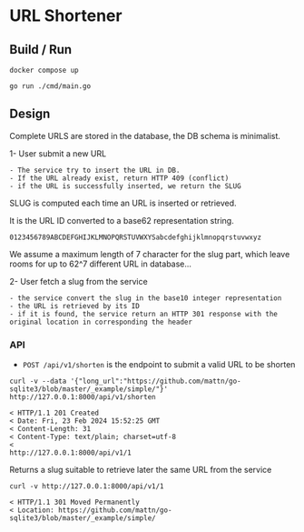 # URL Shortener

## Build / Run
`docker compose up`

`go run ./cmd/main.go`

## Design

Complete URLS are stored in the database, the DB schema is minimalist.

1- User submit a new URL

    - The service try to insert the URL in DB.
    - If the URL already exist, return HTTP 409 (conflict)
    - if the URL is successfully inserted, we return the SLUG

SLUG is computed each time an URL is inserted or retrieved.

It is the URL ID converted to a base62 representation string.

`0123456789ABCDEFGHIJKLMNOPQRSTUVWXYSabcdefghijklmnopqrstuvwxyz`

We assume a maximum length of 7 character for the slug part, which leave rooms for up to 62^7 different URL in database... 

2- User fetch a slug from the service

    - the service convert the slug in the base10 integer representation
    - the URL is retrieved by its ID
    - if it is found, the service return an HTTP 301 response with the original location in corresponding the header

### API

- `POST /api/v1/shorten` is the endpoint to submit a valid URL to be shorten

`curl -v --data '{"long_url":"https://github.com/mattn/go-sqlite3/blob/master/_example/simple/"}' http://127.0.0.1:8000/api/v1/shorten`

```
< HTTP/1.1 201 Created
< Date: Fri, 23 Feb 2024 15:52:25 GMT
< Content-Length: 31
< Content-Type: text/plain; charset=utf-8
< 
http://127.0.0.1:8000/api/v1/1
``` 

Returns a slug suitable to retrieve later the same URL from the service

`curl -v http://127.0.0.1:8000/api/v1/1`

```
< HTTP/1.1 301 Moved Permanently
< Location: https://github.com/mattn/go-sqlite3/blob/master/_example/simple/
```


